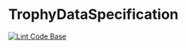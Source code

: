# TrophyDataSpecification

[![Lint Code Base](https://github.com/RideReport/TrophyDataSpecification/actions/workflows/blank.yml/badge.svg)](https://github.com/RideReport/TrophyDataSpecification/actions/workflows/blank.yml)
